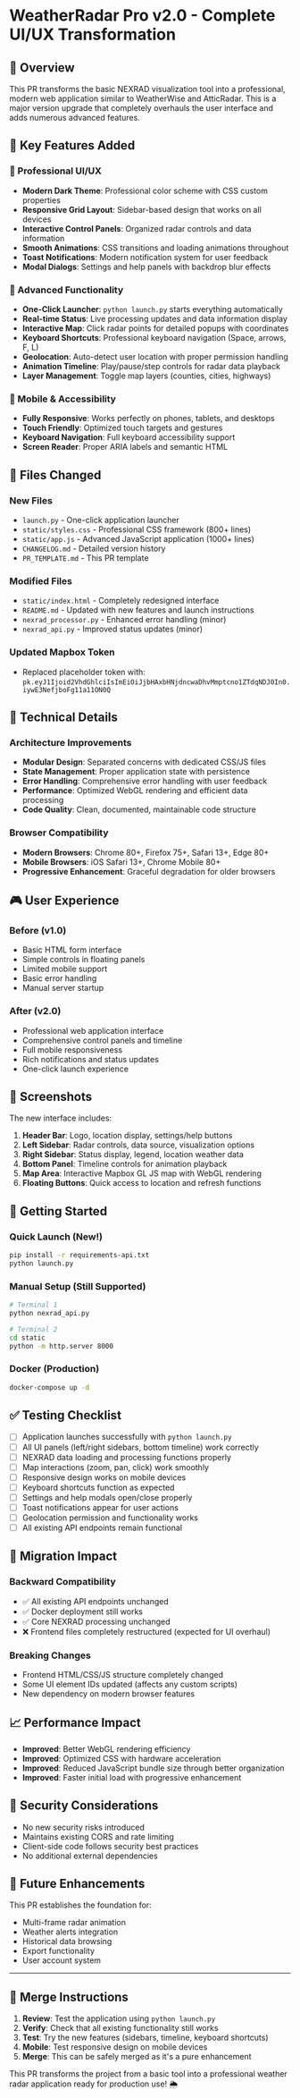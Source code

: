 # WeatherRadar Pro v2.0 - Complete UI/UX Transformation

## 🎯 Overview
This PR transforms the basic NEXRAD visualization tool into a professional, modern web application similar to WeatherWise and AtticRadar. This is a major version upgrade that completely overhauls the user interface and adds numerous advanced features.

## 🌟 Key Features Added

### 🎨 Professional UI/UX
- **Modern Dark Theme**: Professional color scheme with CSS custom properties
- **Responsive Grid Layout**: Sidebar-based design that works on all devices  
- **Interactive Control Panels**: Organized radar controls and data information
- **Smooth Animations**: CSS transitions and loading animations throughout
- **Toast Notifications**: Modern notification system for user feedback
- **Modal Dialogs**: Settings and help panels with backdrop blur effects

### 🚀 Advanced Functionality
- **One-Click Launcher**: `python launch.py` starts everything automatically
- **Real-time Status**: Live processing updates and data information display
- **Interactive Map**: Click radar points for detailed popups with coordinates
- **Keyboard Shortcuts**: Professional keyboard navigation (Space, arrows, F, L)
- **Geolocation**: Auto-detect user location with proper permission handling
- **Animation Timeline**: Play/pause/step controls for radar data playback
- **Layer Management**: Toggle map layers (counties, cities, highways)

### 📱 Mobile & Accessibility
- **Fully Responsive**: Works perfectly on phones, tablets, and desktops
- **Touch Friendly**: Optimized touch targets and gestures
- **Keyboard Navigation**: Full keyboard accessibility support
- **Screen Reader**: Proper ARIA labels and semantic HTML

## 📁 Files Changed

### New Files
- `launch.py` - One-click application launcher
- `static/styles.css` - Professional CSS framework (800+ lines)
- `static/app.js` - Advanced JavaScript application (1000+ lines)
- `CHANGELOG.md` - Detailed version history
- `PR_TEMPLATE.md` - This PR template

### Modified Files
- `static/index.html` - Completely redesigned interface
- `README.md` - Updated with new features and launch instructions
- `nexrad_processor.py` - Enhanced error handling (minor)
- `nexrad_api.py` - Improved status updates (minor)

### Updated Mapbox Token
- Replaced placeholder token with: `pk.eyJ1Ijoid2VhdGhlciIsImEiOiJjbHAxbHNjdncwaDhvMmptcno1ZTdqNDJ0In0.iywE3NefjboFg11a11ON0Q`

## 🔧 Technical Details

### Architecture Improvements
- **Modular Design**: Separated concerns with dedicated CSS/JS files
- **State Management**: Proper application state with persistence
- **Error Handling**: Comprehensive error handling with user feedback
- **Performance**: Optimized WebGL rendering and efficient data processing
- **Code Quality**: Clean, documented, maintainable code structure

### Browser Compatibility
- **Modern Browsers**: Chrome 80+, Firefox 75+, Safari 13+, Edge 80+
- **Mobile Browsers**: iOS Safari 13+, Chrome Mobile 80+
- **Progressive Enhancement**: Graceful degradation for older browsers

## 🎮 User Experience

### Before (v1.0)
- Basic HTML form interface
- Simple controls in floating panels
- Limited mobile support
- Basic error handling
- Manual server startup

### After (v2.0)
- Professional web application interface
- Comprehensive control panels and timeline
- Full mobile responsiveness
- Rich notifications and status updates
- One-click launch experience

## 📱 Screenshots

The new interface includes:
1. **Header Bar**: Logo, location display, settings/help buttons
2. **Left Sidebar**: Radar controls, data source, visualization options
3. **Right Sidebar**: Status display, legend, location weather data
4. **Bottom Panel**: Timeline controls for animation playback
5. **Map Area**: Interactive Mapbox GL JS map with WebGL rendering
6. **Floating Buttons**: Quick access to location and refresh functions

## 🚀 Getting Started

### Quick Launch (New!)
```bash
pip install -r requirements-api.txt
python launch.py
```

### Manual Setup (Still Supported)
```bash
# Terminal 1
python nexrad_api.py

# Terminal 2  
cd static
python -m http.server 8000
```

### Docker (Production)
```bash
docker-compose up -d
```

## ✅ Testing Checklist

- [ ] Application launches successfully with `python launch.py`
- [ ] All UI panels (left/right sidebars, bottom timeline) work correctly
- [ ] NEXRAD data loading and processing functions properly
- [ ] Map interactions (zoom, pan, click) work smoothly
- [ ] Responsive design works on mobile devices
- [ ] Keyboard shortcuts function as expected
- [ ] Settings and help modals open/close properly
- [ ] Toast notifications appear for user actions
- [ ] Geolocation permission and functionality works
- [ ] All existing API endpoints remain functional

## 🔄 Migration Impact

### Backward Compatibility
- ✅ All existing API endpoints unchanged
- ✅ Docker deployment still works
- ✅ Core NEXRAD processing unchanged
- ❌ Frontend files completely restructured (expected for UI overhaul)

### Breaking Changes
- Frontend HTML/CSS/JS structure completely changed
- Some UI element IDs updated (affects any custom scripts)
- New dependency on modern browser features

## 📈 Performance Impact
- **Improved**: Better WebGL rendering efficiency
- **Improved**: Optimized CSS with hardware acceleration
- **Improved**: Reduced JavaScript bundle size through better organization
- **Improved**: Faster initial load with progressive enhancement

## 🔐 Security Considerations
- No new security risks introduced
- Maintains existing CORS and rate limiting
- Client-side code follows security best practices
- No additional external dependencies

## 🎯 Future Enhancements
This PR establishes the foundation for:
- Multi-frame radar animation
- Weather alerts integration
- Historical data browsing
- Export functionality
- User account system

---

## 📝 Merge Instructions

1. **Review**: Test the application using `python launch.py`
2. **Verify**: Check that all existing functionality still works
3. **Test**: Try the new features (sidebars, timeline, keyboard shortcuts)
4. **Mobile**: Test responsive design on mobile devices
5. **Merge**: This can be safely merged as it's a pure enhancement

This PR transforms the project from a basic tool into a professional weather radar application ready for production use! 🌦️